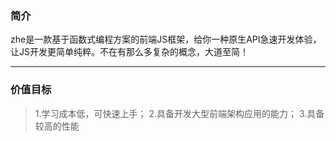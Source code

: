 ### 简介

zhe是一款基于函数式编程方案的前端JS框架，给你一种原生API急速开发体验，让JS开发更简单纯粹。不在有那么多复杂的概念，大道至简！

----

### 价值目标

> 1.学习成本低，可快速上手；
> 2.具备开发大型前端架构应用的能力；
> 3.具备较高的性能
